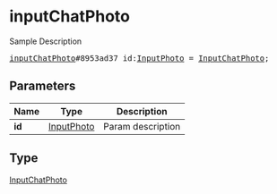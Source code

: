 # inputChatPhoto

Sample Description

<pre>
<a href="../constructor/inputChatPhoto.md">inputChatPhoto</a>#8953ad37 id:<a href="../type/InputPhoto.md">InputPhoto</a> = <a href="../type/InputChatPhoto.md">InputChatPhoto</a>;
</pre>

## Parameters

| Name | Type | Description |
|------|:----:|-------------|
| **id** | [InputPhoto](../type/InputPhoto.md) | Param description |

## Type

[InputChatPhoto](../type/InputChatPhoto.md)
